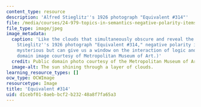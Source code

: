```yaml
---
content_type: resource
description: 'Alfred Stieglitz''s 1926 photograph "Equivalent #314"'
file: /media/courses/24-979-topics-in-semantics-negative-polarity-items-fall-2018/d1cebf018aebbcf2b23248a8f7fa65a3_24-979f18.jpg
file_type: image/jpeg
image_metadata:
  caption: 'Like the clouds that simultaneously obscure and reveal the sun in Alfred
    Stieglitz''s 1926 photograph "Equivalent #314," negative polarity items may appear
    mysterious but can give us a window on the interaction of logic and grammar. (Public
    domain image courtesy of Metropolitan Museum of Art.)'
  credit: Public domain photo courtesy of the Metropolitan Museum of Art.
  image-alt: The sun shining through a layer of clouds.
learning_resource_types: []
ocw_type: OCWImage
resourcetype: Image
title: 'Equivalent #314'
uid: d1cebf01-8aeb-bcf2-b232-48a8f7fa65a3
---
```

